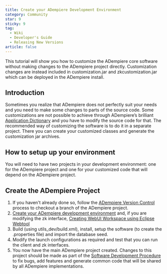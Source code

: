 ```yaml
---
title: Create your ADempiere Development Environment
category: Community
star: 9
sticky: 9
tag:
  - Wiki
  - Developer's Guide
  - Releasing New Versions
article: false
---
```


This tutorial will show you how to customize the ADempiere core software without making changes to the ADempiere project directly. Customization changes are instead included in customization.jar and zkcustomization.jar which can be deployed in the ADempiere install.

## Introduction

Sometimes you realize that ADempiere does not perfectly suit your needs and you need to make some changes to parts of the source code. Some customizations are not possible to achieve through ADempiere’s brilliant [Application Dictionary](a) and you have to modify the source code for that. The recommended way of customizing the software is to do it in a separate project. There you can create your customized classes and generate the customization jar archives.

## How to setup up your environment
You will need to have two projects in your development environment: one for the ADempiere project and one for your customized code that will depend on the ADempiere project.

## Create the ADempiere Project

1. If you haven't already done so, follow the [ADempiere Version Control](./adempiere-version-control.md) process to checkout a branch of the ADempiere project.
2. [Create your ADempiere development environment](./create-your-adempiere-development-environment.md) and, if you are modifying the zk interface, [Creating WebUI Workspace using Eclipse Webtool](./creating-webui-workspace-using-eclipse-webtool.md)
3. Build (using utils_dev/build.xml), install, setup the software (to create the .properties file) and import the database seed.
4. Modify the launch configurations as required and test that you can run the client and zk interfaces.
5. You now have the main ADempiere project created. Changes to this project should be made as part of the [Software Development Procedure](./software-development-procedure.md) to fix bugs, add features and generate common code that will be shared by all ADempiere implementations.

